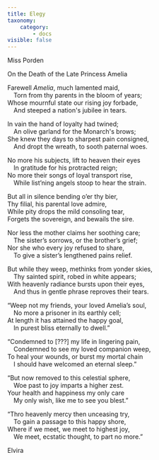 ```yaml
---
title: Elegy
taxonomy:
    category:
        - docs
visible: false
---
```


<div class="author">Miss Porden</div>

<span class="title">On the Death of the Late Princess Amelia  </span>
  
Farewell *Amelia*, much lamented maid,  
&emsp;Torn from thy parents in the bloom of years;  
Whose mournful state our rising joy forbade,  
&emsp;And steeped a nation's jubilee in tears.  
  
In vain the hand of loyalty had twined;  
&emsp;An olive garland for the Monarch's brows;  
She knew they days to sharpest pain consigned,  
&emsp;And dropt the wreath, to sooth paternal woes.  
  
No more his subjects, lift to heaven their eyes  
&emsp;In gratitude for his protracted reign;  
No more their songs of loyal transport rise,  
&emsp;While list’ning angels stoop to hear the strain.  
  
But all in silence bending o’er thy bier,  
Thy filial, his parental love admire,  
While pity drops the mild consoling tear,  
Forgets the sovereign, and bewails the sire.  
  
Nor less the mother claims her soothing care;  
&emsp;The sister’s sorrows, or the brother’s grief;  
Nor she who every joy refused to share,  
&emsp;To give a sister’s lengthened pains relief.  
  
But while they weep, methinks from yonder skies,  
&emsp;Thy sainted spirit, robed in white appears;  
With heavenly radiance bursts upon their eyes,  
&emsp;And thus in gentle phrase reproves their tears.  
  
“Weep not my friends, your loved Amelia’s soul,  
&emsp;No more a prisoner in its earthly cell;  
At length it has attained the happy goal,  
&emsp;In purest bliss eternally to dwell.”  
  
“Condemned to <span data-tippy="Illegible" class="red">[???]</span> my life in lingering pain,  
&emsp;Condemned to see my loved companion weep,  
To heal your wounds, or burst my <span data-tippy="galling" class="green">mortal</span> chain  
&emsp;I should have welcomed an eternal sleep.”  
  
“But now removed to this celestial sphere,  
&emsp;Woe past to joy imparts a higher zest.  
Your health and happiness my only care  
&emsp;My only wish, like me to see you blest.”  
  
“Thro heavenly mercy then unceasing try,  
&emsp;To gain a passage to this happy shore,  
Where if we meet, we meet to highest joy,  
&emsp;We meet, ecstatic thought, to part no more.”  
   
Elvira